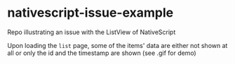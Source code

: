 # nativescript-issue-example
Repo illustrating an issue with the ListView of NativeScript

Upon loading the `list` page, some of the items' data are either not shown at all or only the id and the timestamp are shown (see .gif for demo)
